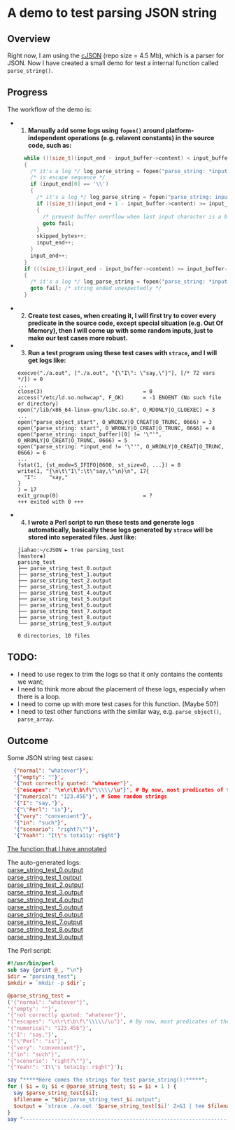 # A demo to test parsing JSON string

## Overview

Right now, I am using the [cJSON](https://github.com/DaveGamble/cJSON) (repo size = 4.5 Mb), which is a parser for JSON. Now I have created a small demo for test a internal function called `parse_string()`.

## Progress

The workflow of the demo is:

* 1. **Manually add some logs using `fopen()` around platform-independent operations (e.g. relavent constants) in the source code, such as:**
  ```c
    while (((size_t)(input_end - input_buffer->content) < input_buffer->length) && (*input_end != '\"'))
    {
      /* it's a log */ log_parse_string = fopen("parse_string: *input_end != \'\"\'", "w");
      /* is escape sequence */
      if (input_end[0] == '\\')
      {
        /* it's a log */ log_parse_string = fopen("parse_string: input_end[0] == \'\\\'", "w");
        if ((size_t)(input_end + 1 - input_buffer->content) >= input_buffer->length)
        {
          /* prevent buffer overflow when last input character is a backslash */
          goto fail;
        }
        skipped_bytes++;
        input_end++;
      }
      input_end++;
    }
    if (((size_t)(input_end - input_buffer->content) >= input_buffer->length) || (*input_end != '\"'))
    {
      /* it's a log */ log_parse_string = fopen("parse_string: *input_end != \'\"\'", "w");
      goto fail; /* string ended unexpectedly */
    }
  ```
* 2. **Create test cases, when creating it, I will first try to cover every predicate in the source code, except special situation (e.g. Out Of Memory), then I will come up with some random inputs, just to make our test cases more robust.**

* 3. **Run a test program using these test cases with `strace`, and I will get logs like:**
  ```plaintext
  execve("./a.out", ["./a.out", "{\"I\": \"say,\"}"], [/* 72 vars */]) = 0
  ...
  close(3)                                = 0
  access("/etc/ld.so.nohwcap", F_OK)      = -1 ENOENT (No such file or directory)
  open("/lib/x86_64-linux-gnu/libc.so.6", O_RDONLY|O_CLOEXEC) = 3
  ...
  open("parse_object_start", O_WRONLY|O_CREAT|O_TRUNC, 0666) = 3
  open("parse_string: start", O_WRONLY|O_CREAT|O_TRUNC, 0666) = 4
  open("parse_string: input_buffer)[0] != '\"'", O_WRONLY|O_CREAT|O_TRUNC, 0666) = 5
  open("parse_string: *input_end != '\"'", O_WRONLY|O_CREAT|O_TRUNC, 0666) = 6
  ...
  fstat(1, {st_mode=S_IFIFO|0600, st_size=0, ...}) = 0
  write(1, "{\n\t\"I\":\t\"say,\"\n}\n", 17{
    "I":	"say,"
  }
  ) = 17
  exit_group(0)                           = ?
  +++ exited with 0 +++
  ```

* 4. **I wrote a Perl script to run these tests and generate logs automatically, basically these logs generated by `strace` will be stored into seperated files. Just like:**
  ```plaintext
  jiahao:~/cJSON ► tree parsing_test                                   (master✱) 
  parsing_test
  ├── parse_string_test_0.output
  ├── parse_string_test_1.output
  ├── parse_string_test_2.output
  ├── parse_string_test_3.output
  ├── parse_string_test_4.output
  ├── parse_string_test_5.output
  ├── parse_string_test_6.output
  ├── parse_string_test_7.output
  ├── parse_string_test_8.output
  └── parse_string_test_9.output

  0 directories, 10 files
  ```

## TODO:

* I need to use regex to trim the logs so that it only contains the contents we want;
* I need to think more about the placement of these logs, especially when there is a loop.
* I need to come up with more test cases for this function. (Maybe 50?)
* I need to test other functions with the similar way, e.g. `parse_object()`, `parse_array`.

## Outcome

Some JSON string test cases:

```JSON
  {"normal": "whatever"}',
  '{"empty": ""}', 
  '{"not correctly quoted: "whatever"}', 
  '{"escapes": "\n\r\t\b\f\"\\\\\/\u"}', # By now, most predicates of the function has been covered
  '{"numerical": "123.456"}', # Some random strings
  '{"I": "say,"}', 
  '{"\"Perl": "is"}', 
  '{"very": "convenient"}', 
  '{"in": "such"}', 
  '{"scenario": "right?\""}', 
  '{"Yeah!": "It\'s tota11y: r$ght"}
```

[The function that I have annotated](./annotated.c)

The auto-generated logs:   
[parse_string_test_0.output](./parsing_test/parse_string_test_0.output)  
[parse_string_test_1.output](./parsing_test/parse_string_test_1.output)  
[parse_string_test_2.output](./parsing_test/parse_string_test_2.output)  
[parse_string_test_3.output](./parsing_test/parse_string_test_3.output)  
[parse_string_test_4.output](./parsing_test/parse_string_test_4.output)  
[parse_string_test_5.output](./parsing_test/parse_string_test_5.output)  
[parse_string_test_6.output](./parsing_test/parse_string_test_6.output)  
[parse_string_test_7.output](./parsing_test/parse_string_test_7.output)  
[parse_string_test_8.output](./parsing_test/parse_string_test_8.output)  
[parse_string_test_9.output](./parsing_test/parse_string_test_9.output)  

The Perl script:

```Perl
#!/usr/bin/perl
sub say {print @_, "\n"}
$dir = "parsing_test";
$mkdir = `mkdir -p $dir`;

@parse_string_test = 
('{"normal": "whatever"}',
'{"empty": ""}', 
'{"not correctly quoted: "whatever"}', 
'{"escapes": "\n\r\t\b\f\"\\\\\/\u"}', # By now, most predicates of the function has been covered
'{"numerical": "123.456"}', 
'{"I": "say,"}', 
'{"\"Perl": "is"}', 
'{"very": "convenient"}', 
'{"in": "such"}', 
'{"scenario": "right?\""}', 
'{"Yeah!": "It\'s tota11y: r$ght"}');

say "*****Here comes the strings for test parse_string():*****";
for ( $i = 0; $i < @parse_string_test; $i = $i + 1 ) {
  say $parse_string_test[$i];
  $filename = "$dir/parse_string_test_$i.output";
  $output = `strace ./a.out '$parse_string_test[$i]' 2>&1 | tee $filename`;
}
say "---------------------------------------------------------------------------";
```
